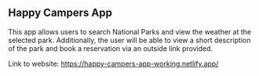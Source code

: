 ## Happy Campers App

This app allows users to search National Parks and view the weather at the selected park. Additionally, the user will be able to view a short description of the park and book a reservation via an outside link provided. 

Link to website: https://happy-campers-app-working.netlify.app/
